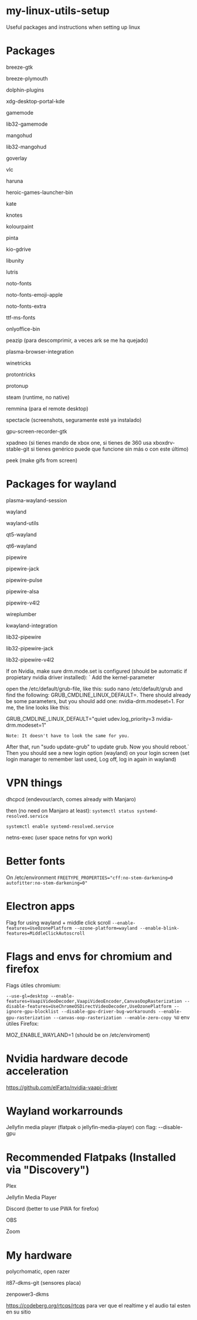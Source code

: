 # my-linux-utils-setup
Useful packages and instructions when setting up linux

# Packages
breeze-gtk

breeze-plymouth

dolphin-plugins

xdg-desktop-portal-kde

gamemode

lib32-gamemode

mangohud

lib32-mangohud

goverlay

vlc

haruna

heroic-games-launcher-bin

kate

knotes

kolourpaint

pinta

kio-gdrive

libunity

lutris

noto-fonts

noto-fonts-emoji-apple

noto-fonts-extra

ttf-ms-fonts

onlyoffice-bin

peazip (para descomprimir, a veces ark se me ha quejado)

plasma-browser-integration

winetricks

protontricks

protonup

steam (runtime, no native)

remmina (para el remote desktop)

spectacle (screenshots, seguramente esté ya instalado)

gpu-screen-recorder-gtk

xpadneo (si tienes mando de xbox one, si tienes de 360 usa xboxdrv-stable-git si tienes genérico puede que funcione sin más o con este último)

peek (make gifs from screen)

# Packages for wayland
plasma-wayland-session

wayland

wayland-utils

qt5-wayland

qt6-wayland

pipewire

pipewire-jack

pipewire-pulse

pipewire-alsa

pipewire-v4l2

wireplumber

kwayland-integration

lib32-pipewire

lib32-pipewire-jack

lib32-pipewire-v4l2

If on Nvidia, make sure drm.mode.set is configured (should be automatic if propietary nvidia driver installed):
`
Add the kernel-parameter

open the /etc/default/grub-file, like this: sudo nano /etc/default/grub and find the following: GRUB_CMDLINE_LINUX_DEFAULT=. There should already be some parameters, but you should add one: nvidia-drm.modeset=1. For me, the line looks like this:

GRUB_CMDLINE_LINUX_DEFAULT="quiet udev.log_priority=3 nvidia-drm.modeset=1"

    Note: It doesn't have to look the same for you.

After that, run "sudo update-grub" to update grub. Now you should reboot.`
Then you should see a new login option (wayland) on your login screen (set login manager to remember last used, Log off, log in again in wayland)

# VPN things
dhcpcd (endevour/arch, comes already with Manjaro)

then (no need on Manjaro at least):
`systemctl status systemd-resolved.service`

`systemctl enable systemd-resolved.service`

netns-exec (user space netns for vpn work)

# Better fonts
On /etc/environment
`FREETYPE_PROPERTIES="cff:no-stem-darkening=0 autofitter:no-stem-darkening=0"`

# Electron apps
Flag for using wayland + middle click scroll
`--enable-features=UseOzonePlatform --ozone-platform=wayland --enable-blink-features=MiddleClickAutoscroll`

# Flags and envs for chromium and firefox
Flags útiles chromium:

`--use-gl=desktop --enable-features=VaapiVideoDecoder,VaapiVideoEncoder,CanvasOopRasterization --disable-features=UseChromeOSDirectVideoDecoder,UseOzonePlatform --ignore-gpu-blocklist --disable-gpu-driver-bug-workarounds --enable-gpu-rasterization --canvas-oop-rasterization --enable-zero-copy %U`
env útiles Firefox:

MOZ_ENABLE_WAYLAND=1 (should be on /etc/enviroment)

# Nvidia hardware decode acceleration
https://github.com/elFarto/nvidia-vaapi-driver

# Wayland workarrounds
Jellyfin media player (flatpak o jellyfin-media-player) con flag: --disable-gpu

# Recommended Flatpaks (Installed via "Discovery")
Plex

Jellyfin Media Player

Discord (better to use PWA for firefox)

OBS

Zoom

# My hardware
polycrhomatic, open razer

it87-dkms-git (sensores placa)

zenpower3-dkms

https://codeberg.org/rtcqs/rtcqs para ver que el realtime y el audio tal esten en su sitio
